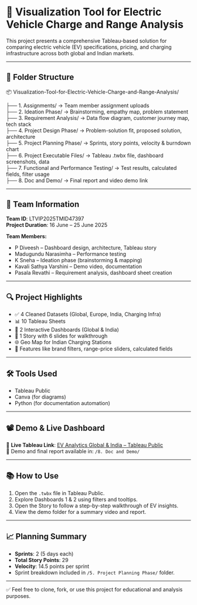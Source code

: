 # 🚗 Visualization Tool for Electric Vehicle Charge and Range Analysis

This project presents a comprehensive Tableau-based solution for comparing electric vehicle (EV) specifications, pricing, and charging infrastructure across both global and Indian markets.

---

## 📁 Folder Structure

📦 Visualization-Tool-for-Electric-Vehicle-Charge-and-Range-Analysis/

├── 1. Assignments/                     → Team member assignment uploads  
├── 2. Ideation Phase/                 → Brainstorming, empathy map, problem statement  
├── 3. Requirement Analysis/           → Data flow diagram, customer journey map, tech stack  
├── 4. Project Design Phase/           → Problem-solution fit, proposed solution, architecture  
├── 5. Project Planning Phase/         → Sprints, story points, velocity & burndown chart  
├── 6. Project Executable Files/       → Tableau .twbx file, dashboard screenshots, data  
├── 7. Functional and Performance Testing/ → Test results, calculated fields, filter usage  
├── 8. Doc and Demo/                   → Final report and video demo link  

---

## 👥 Team Information

**Team ID**: LTVIP2025TMID47397  
**Project Duration**: 16 June – 25 June 2025  

**Team Members:**
- P Diveesh – Dashboard design, architecture, Tableau story  
- Madugundu Narasimha – Performance testing  
- K Sneha – Ideation phase (brainstorming & mapping)  
- Kavali Sathya Varshini – Demo video, documentation  
- Pasala Revathi – Requirement analysis, dashboard sheet creation  

---

## 🔍 Project Highlights

- ✅ 4 Cleaned Datasets (Global, Europe, India, Charging Infra)  
- 📊 10 Tableau Sheets  
- 🧩 2 Interactive Dashboards (Global & India)  
- 📘 1 Story with 6 slides for walkthrough  
- 🌐 Geo Map for Indian Charging Stations  
- 🧠 Features like brand filters, range-price sliders, calculated fields  

---

## 🛠️ Tools Used

- Tableau Public  
- Canva (for diagrams)  
- Python (for documentation automation)  

---

## 📽️ Demo & Live Dashboard

🔗 **Live Tableau Link**: [EV Analytics Global & India – Tableau Public](https://public.tableau.com/app/profile/p.diveesh/viz/EV_Analytics_Global_India/GlobalEuropeEVInsights)  
📁 Demo and final report available in: `/8. Doc and Demo/`

---

## 📚 How to Use

1. Open the `.twbx` file in Tableau Public.  
2. Explore Dashboards 1 & 2 using filters and tooltips.  
3. Open the Story to follow a step-by-step walkthrough of EV insights.  
4. View the demo folder for a summary video and report.  

---

## 📈 Planning Summary

- **Sprints**: 2 (5 days each)  
- **Total Story Points**: 29  
- **Velocity**: 14.5 points per sprint  
- Sprint breakdown included in `/5. Project Planning Phase/` folder.  

---

✅ Feel free to clone, fork, or use this project for educational and analysis purposes.
